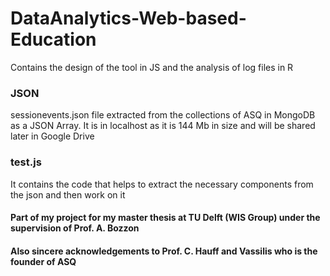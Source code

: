 # DataAnalytics-Web-based-Education


Contains the design of the tool in JS and the analysis of log files in R

### JSON
sessionevents.json file extracted from the collections of ASQ in MongoDB as a JSON Array. It is in localhost as it is 144 Mb in size and will be shared later in Google Drive

### test.js
It contains the code that helps to extract the necessary components from the json and then work on it







#### Part of my project for my master thesis at TU Delft (WIS Group) under the supervision of Prof. A. Bozzon
#### Also sincere acknowledgements to Prof. C. Hauff and Vassilis who is the founder of ASQ
 
